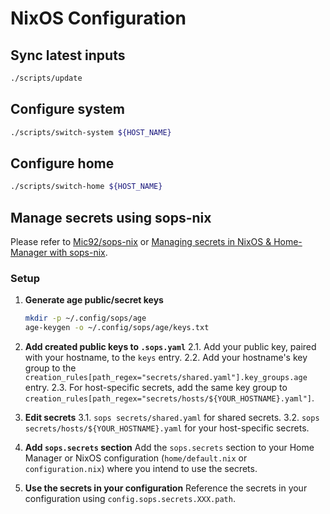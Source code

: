 # NixOS Configuration

## Sync latest inputs
```bash
./scripts/update
```

## Configure system
```bash
./scripts/switch-system ${HOST_NAME}
```

## Configure home
```bash
./scripts/switch-home ${HOST_NAME}
```

## Manage secrets using sops-nix
Please refer to [Mic92/sops-nix](https://github.com/Mic92/sops-nix) or [Managing secrets in NixOS & Home-Manager with sops-nix](https://zohaib.me/managing-secrets-in-nixos-home-manager-with-sops/).

### Setup
1.  **Generate age public/secret keys**
    ```sh
    mkdir -p ~/.config/sops/age
    age-keygen -o ~/.config/sops/age/keys.txt
    ```
2.  **Add created public keys to `.sops.yaml`**
    2.1. Add your public key, paired with your hostname, to the `keys` entry.
    2.2. Add your hostname's key group to the `creation_rules[path_regex="secrets/shared.yaml"].key_groups.age` entry.
    2.3. For host-specific secrets, add the same key group to `creation_rules[path_regex="secrets/hosts/${YOUR_HOSTNAME}.yaml"]`.

3.  **Edit secrets**
    3.1. `sops secrets/shared.yaml` for shared secrets.
    3.2. `sops secrets/hosts/${YOUR_HOSTNAME}.yaml` for your host-specific secrets.

4.  **Add `sops.secrets` section**
    Add the `sops.secrets` section to your Home Manager or NixOS configuration (`home/default.nix` or `configuration.nix`) where you intend to use the secrets.

5.  **Use the secrets in your configuration**
    Reference the secrets in your configuration using `config.sops.secrets.XXX.path`.
